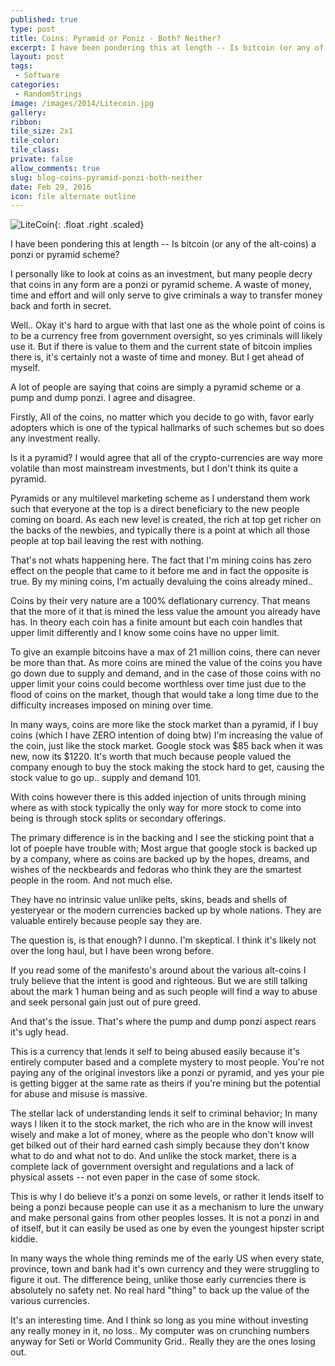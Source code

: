 ```yaml
---
published: true
type: post
title: Coins: Pyramid or Poniz - Both? Neither?
excerpt: I have been pondering this at length -- Is bitcoin (or any of the alt-coins) a ponzi or pyramid scheme? Ponzi maybe, pyramid no.  How can it be one with out the other?
layout: post
tags:
 - Software
categories:
 - RandomStrings
image: /images/2014/Litecoin.jpg
gallery:
ribbon:
tile_size: 2x1
tile_color:
tile_class:
private: false
allow_comments: true
slug: blog-coins-pyramid-ponzi-both-neither
date: Feb 29, 2016
icon: file alternate outline
---
```


![LiteCoin](/images/2014/Litecoin.jpg){: .float .right .scaled}

I have been pondering this at length -- Is bitcoin (or any of the alt-coins) a ponzi or pyramid scheme?

I personally like to look at coins as an investment, but many people decry that coins in any form are a ponzi or pyramid scheme.  A waste of money, time and effort and will only serve to give criminals a way to transfer money back and forth in secret.

Well.. Okay it's hard to argue with that last one as the whole point of coins is to be a currency free from government oversight, so yes criminals will likely use it.  But if there is value to them and the current state of bitcoin implies there is, it's certainly not a waste of time and money.  But I get ahead of myself.

A lot of people are saying that coins are simply a pyramid scheme or a pump and dump ponzi.  I agree and disagree.

Firstly, All of the coins, no matter which you decide to go with, favor early adopters which is one of the typical hallmarks of such schemes but so does any investment really.

Is it a pyramid?  I would agree that all of the crypto-currencies are way more volatile than most mainstream investments, but I don't think its quite a pyramid.

Pyramids or any multilevel marketing scheme as I understand them work such that everyone at the top is a direct beneficiary to the new people coming on board.  As each new level is created, the rich at top get richer on the backs of the newbies, and typically there is a point at which all those people at top bail leaving the rest with nothing.

That's not whats happening here. The fact that I'm mining coins has zero effect on the people that came to it before me and in fact the opposite is true.  By my mining coins, I'm actually devaluing the coins already mined..

Coins by their very nature are a 100% deflationary currency.  That means that the more of it that is mined the less value the amount you already have has.  In theory each coin has a finite amount but each coin handles that upper limit differently and I know some coins have no upper limit.  

To give an example bitcoins have a max of 21 million coins, there can never be more than that.  As more coins are mined the value of the coins you have go down due to supply and demand, and in the case of those coins with no upper limit your coins could become worthless over time just due to the flood of coins on the market, though that would take a long time due to the difficulty increases imposed on mining over time.

In many ways, coins are more like the stock market than a pyramid, if I buy coins (which I have ZERO intention of doing btw) I'm increasing the value of the coin, just like the stock market.  Google stock was $85 back when it was new, now its $1220.  It's worth that much because people valued the company enough to buy the stock making the stock hard to get, causing the stock value to go up.. supply and demand 101.

With coins however there is this added injection of units through mining where as with stock typically the only way for more stock to come into being is through stock splits or secondary offerings.

The primary difference is in the backing and I see the sticking point that a lot of poeple have trouble with;  Most argue that google stock is backed up by a company, where as coins are backed up by the hopes, dreams, and wishes of the neckbeards and fedoras who think they are the smartest people in the room. And not much else.

They have no intrinsic value unlike pelts, skins, beads and shells of yesteryear or the modern currencies backed up by whole nations. They are valuable entirely because people say they are. 

The question is, is that enough?  I dunno.  I'm skeptical.  I think it's likely not over the long haul, but I have been wrong before.

If you read some of the manifesto's around about the various alt-coins I truly believe that the intent is good and righteous.  But we are still talking about the mark 1 human being and as such people will find a way to abuse and seek personal gain just out of pure greed.

And that's the issue.  That's where the pump and dump ponzi aspect rears it's ugly head.

This is a currency that lends it self to being abused easily because it's entirely computer based and a complete mystery to most people. You're not paying any of the original investors like a ponzi or pyramid, and yes your pie is getting bigger at the same rate as theirs if you're mining but the potential for abuse and misuse is massive.

The stellar lack of understanding lends it self to criminal behavior; In many ways I liken it to the stock market, the rich who are in the know will invest wisely and make a lot of money, where as the people who don't know will get bilked out of their hard earned cash simply because they don't know what to do and what not to do.  And unlike the stock market, there is a complete lack of government oversight and regulations and a lack of physical assets -- not even paper in the case of some stock.

This is why I do believe it's a ponzi on some levels, or rather it lends itself to being a ponzi because people can use it as a mechanism to lure the unwary and make personal gains from other peoples losses.  It is not a ponzi in and of itself, but it can easily be used as one by even the youngest hipster script kiddie.  

In many ways the whole thing reminds me of the early US when every state, province, town and bank had it's own currency and they were struggling to figure it out.  The difference being, unlike those early currencies there is absolutely no safety net.  No real hard "thing" to back up the value of the various currencies.

It's an interesting time.  And I think so long as you mine without investing any really money in it, no loss..  My computer was on crunching numbers anyway for Seti or World Community Grid..  Really they are the ones losing out.
